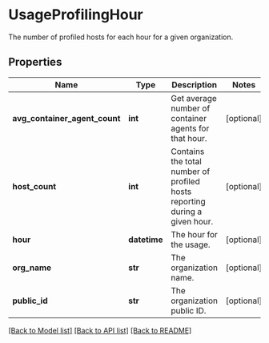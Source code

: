 # UsageProfilingHour

The number of profiled hosts for each hour for a given organization.

## Properties

| Name                          | Type         | Description                                                                | Notes      |
| ----------------------------- | ------------ | -------------------------------------------------------------------------- | ---------- |
| **avg_container_agent_count** | **int**      | Get average number of container agents for that hour.                      | [optional] |
| **host_count**                | **int**      | Contains the total number of profiled hosts reporting during a given hour. | [optional] |
| **hour**                      | **datetime** | The hour for the usage.                                                    | [optional] |
| **org_name**                  | **str**      | The organization name.                                                     | [optional] |
| **public_id**                 | **str**      | The organization public ID.                                                | [optional] |

[[Back to Model list]](README.md#documentation-for-models) [[Back to API list]](README.md#documentation-for-api-endpoints) [[Back to README]](README.md)
